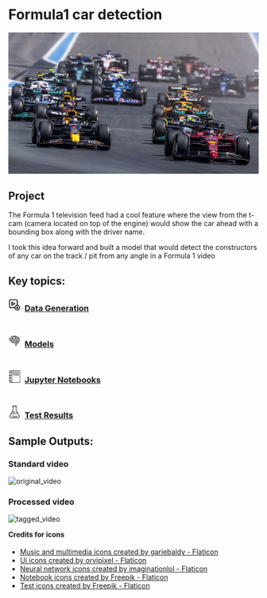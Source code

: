 # Formula1 car detection 
![cover.jpg](https://github.com/SwamiKannan/Formula1-car-detection/blob/main/cover.jpg)

## Project
 The Formula 1 television feed had a cool feature where the view from the t-cam (camera located on top of the engine) would show the car ahead with a bounding box along with the driver name.
 
 I took this idea forward and built a model that would detect the constructors of any car on the track / pit from any angle in a Formula 1 video

## Key topics:
### <img src="https://github.com/SwamiKannan/Formula1-car-detection/blob/main/icons/video_download.png" width=25 align="bottom">&nbsp;&nbsp;[Data Generation](https://github.com/SwamiKannan/Formula1-car-detection/tree/main/data_generation) <br><br>
### <img src="https://github.com/SwamiKannan/Formula1-car-detection/blob/main/icons/artificial-intelligence.png" width=25 align="bottom">&nbsp;&nbsp;[Models](https://github.com/SwamiKannan/Formula1-car-detection/tree/main/model)<br><br>
### <img src="https://github.com/SwamiKannan/Formula1-car-detection/blob/main/icons/notebook.png" width=25 align="bottom">&nbsp;&nbsp;[Jupyter Notebooks](https://github.com/SwamiKannan/Formula1-car-detection/tree/main/notebook)<br><br>
### <img src="https://github.com/SwamiKannan/Formula1-car-detection/blob/main/icons/test.png" width=25 align="bottom">&nbsp;&nbsp;[Test Results](https://github.com/SwamiKannan/Formula1-car-detection/tree/main/test)

## Sample Outputs:

### Standard video<br>
![original_video](https://github.com/SwamiKannan/Formula1-car-detection/blob/main/raw_video.gif)

### Processed video<br>
![tagged_video](https://github.com/SwamiKannan/Formula1-car-detection/blob/main/processed%20image.gif)


<b>Credits for icons</b>
<sub>
<ul>
<li><a href="https://www.flaticon.com/free-icons/music-and-multimedia" title="music and multimedia icons">Music and multimedia icons created by gariebaldy - Flaticon</a></li>
<li><a href="https://www.flaticon.com/free-icons/ui" title="ui icons">Ui icons created by orvipixel - Flaticon</a></li>
<li><a href="https://www.flaticon.com/free-icons/neural-network" title="neural network icons">Neural network icons created by imaginationlol - Flaticon</li>
<li><a href="https://www.flaticon.com/free-icons/notebook" title="notebook icons">Notebook icons created by Freepik - Flaticon</a></li>
<li><a href="https://www.flaticon.com/free-icons/test" title="test icons">Test icons created by Freepik - Flaticon</a></li>
</sub>

